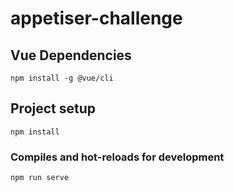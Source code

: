 # appetiser-challenge

## Vue Dependencies
```
npm install -g @vue/cli
```

## Project setup
```
npm install
```

### Compiles and hot-reloads for development
```
npm run serve
```


